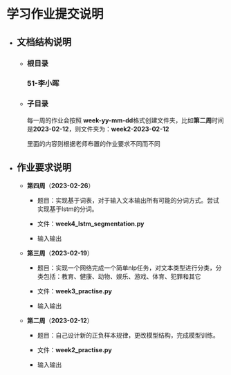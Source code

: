 # 学习作业提交说明



- ## 文档结构说明

  - ### 根目录

    ### 51-李小晖

  - ### 子目录

    每一周的作业会按照 **week<n>-yy-mm-dd**格式创建文件夹，比如**第二周**时间是**2023-02-12**，则文件夹为：**week2-2023-02-12**

    里面的内容则根据老师布置的作业要求不同而不同



- ## 作业要求说明

  - **第四周**（**2023-02-26**）

    - 题目：实现基于词表，对于输入文本输出所有可能的分词方式。尝试实现基于lstm的分词。

    - 文件：**week4_lstm_segmentation.py**

    - 输入输出

  - **第三周**（**2023-02-19**）

    - 题目：实现一个网络完成一个简单nlp任务，对文本类型进行分类，分类包括：教育、健康、动物、娱乐、游戏、体育、犯罪和其它

    - 文件：**week3_practise.py**

    - 输入输出

  - **第二周**（**2023-02-12**）

    - 题目：自己设计新的正负样本规律，更改模型结构，完成模型训练。

    - 文件：**week2_practise.py**

    - 输入输出
